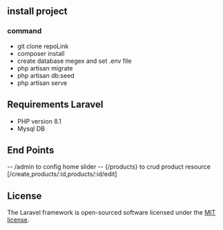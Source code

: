 
## install project

### command
- git clone repoLink 
- composer install
- create database megex and set .env file
- php artisan migrate 
- php artisan db:seed 
- php artisan serve 
## Requirements Laravel

- PHP version 8.1
- Mysql DB 

## End Points 
 -- /admin  to config home slider 
 -- {/products}   to crud  product resource [/create,products/:id,products/:id/edit]


## License

The Laravel framework is open-sourced software licensed under the [MIT license](https://opensource.org/licenses/MIT).
